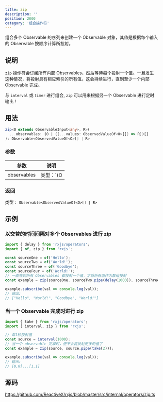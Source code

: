 ```yaml
---
title: zip
description: ''
position: 2000
category: '组合操作符'
---
```


<alert>

组合多个 Observable 的序列来创建一个 Observable 对象，其值是根据每个输入的 Observable 按顺序计算所投射。

</alert>

## 说明

`zip` 操作符会订阅所有内部 Observables，然后等待每个投射一个值。一旦发生这种情况，将投射具有相应索引的所有值。这会持续进行，直到至少一个内部 Observable 完成。

与 `interval` 或 `timer` 进行组合, `zip` 可以用来根据另一个 Observable 进行定时输出！

## 用法

```ts
zip<O extends ObservableInput<any>, R>(
  ...observables: (O | ((...values: ObservedValueOf<O>[]) => R))[]
): Observable<ObservedValueOf<O>[] | R>
```

### 参数

| 参数        | 说明                                                  |
| ----------- | ----------------------------------------------------- |
| observables | 类型：`(O | ((...values: ObservedValueOf[]) => R))[]` |

### 返回

类型： `Observable<ObservedValueOf<O>[] | R>`

## 示例

### 以交替的时间间隔对多个 Observables 进行 zip

```ts
import { delay } from 'rxjs/operators';
import { of, zip } from 'rxjs';

const sourceOne = of('Hello');
const sourceTwo = of('World!');
const sourceThree = of('Goodbye');
const sourceFour = of('World!');
// 一直等到所有 Observables 都投射一个值，才将所有值作为数组投射
const example = zip(sourceOne, sourceTwo.pipe(delay(1000)), sourceThree.pipe(delay(2000)), sourceFour.pipe(delay(3000)));

example.subscribe(val => console.log(val));
// 输出:
// ["Hello", "World!", "Goodbye", "World!"]
```

### 当一个 Observable 完成时进行 zip

```ts
import { take } from 'rxjs/operators';
import { interval, zip } from 'rxjs';

// 每1秒投射值
const source = interval(1000);
// 当一个 observable 完成时，便不会再投射更多的值了
const example = zip(source, source.pipe(take(2)));

example.subscribe(val => console.log(val));
// 输出:
// [0,0]...[1,1]
```

## 源码

<https://github.com/ReactiveX/rxjs/blob/master/src/internal/operators/zip.ts>

